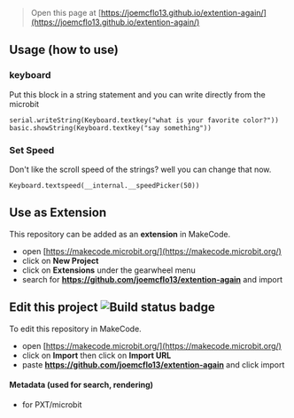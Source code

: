 
> Open this page at [https://joemcflo13.github.io/extention-again/](https://joemcflo13.github.io/extention-again/)

## Usage (how to use)

### keyboard

Put this block in a string statement and you can write directly from the microbit

``` blocks
serial.writeString(Keyboard.textkey("what is your favorite color?"))
basic.showString(Keyboard.textkey("say something"))
```

### Set Speed

Don't like the scroll speed of the strings? well you can change that now.

``` blocks
Keyboard.textspeed(__internal.__speedPicker(50))
```

## Use as Extension

This repository can be added as an **extension** in MakeCode.

* open [https://makecode.microbit.org/](https://makecode.microbit.org/)
* click on **New Project**
* click on **Extensions** under the gearwheel menu
* search for **https://github.com/joemcflo13/extention-again** and import

## Edit this project ![Build status badge](https://github.com/joemcflo13/extention-again/workflows/MakeCode/badge.svg)

To edit this repository in MakeCode.

* open [https://makecode.microbit.org/](https://makecode.microbit.org/)
* click on **Import** then click on **Import URL**
* paste **https://github.com/joemcflo13/extention-again** and click import


#### Metadata (used for search, rendering)

* for PXT/microbit
<script src="https://makecode.com/gh-pages-embed.js"></script><script>makeCodeRender("{{ site.makecode.home_url }}", "{{ site.github.owner_name }}/{{ site.github.repository_name }}");</script>
